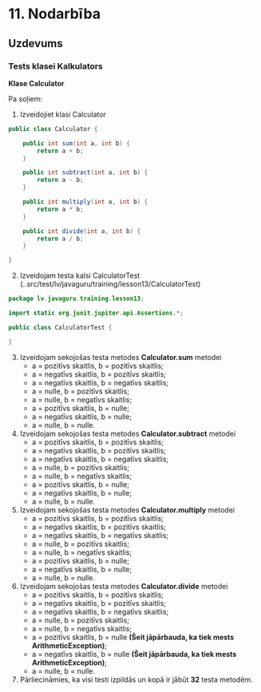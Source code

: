 # 11. Nodarbība
## Uzdevums
### Tests klasei Kalkulators

**Klase Calculator**

Pa soļiem:

1. Izveidojiet klasi Calculator
```java
public class Calculator {

    public int sum(int a, int b) {
        return a + b;
    }

    public int subtract(int a, int b) {
        return a - b;
    }

    public int multiply(int a, int b) {
        return a * b;
    }

    public int divide(int a, int b) {
        return a / b;
    }

}
```
2. Izveidojam testa kalsi CalculatorTest (..src/test/lv/javaguru/training/lesson13/CalculatorTest)
```Java
package lv.javaguru.training.lesson13;

import static org.junit.jupiter.api.Assertions.*;

public class CalculatorTest {

}
```
3. Izveidojam sekojošas testa metodes **Calculator.sum** metodei
   * a = pozitīvs skaitlis, b = pozitīvs skaitlis;
   * a = negatīvs skaitlis, b = pozitīvs skaitlis;
   * a = negatīvs skaitlis, b = negatīvs skaitlis;
   * a = nulle, b = pozitīvs skaitlis;
   * a = nulle, b = negatīvs skaitlis;
   * a = pozitīvs skaitlis, b = nulle;
   * a = negatīvs skaitlis, b = nulle;
   * a = nulle, b = nulle.
4. Izveidojam sekojošas testa metodes **Calculator.subtract** metodei
   * a = pozitīvs skaitlis, b = pozitīvs skaitlis;
   * a = negatīvs skaitlis, b = pozitīvs skaitlis;
   * a = negatīvs skaitlis, b = negatīvs skaitlis;
   * a = nulle, b = pozitīvs skaitlis;
   * a = nulle, b = negatīvs skaitlis;
   * a = pozitīvs skaitlis, b = nulle;
   * a = negatīvs skaitlis, b = nulle;
   * a = nulle, b = nulle.
5. Izveidojam sekojošas testa metodes **Calculator.multiply** metodei
   * a = pozitīvs skaitlis, b = pozitīvs skaitlis;
   * a = negatīvs skaitlis, b = pozitīvs skaitlis;
   * a = negatīvs skaitlis, b = negatīvs skaitlis;
   * a = nulle, b = pozitīvs skaitlis;
   * a = nulle, b = negatīvs skaitlis;
   * a = pozitīvs skaitlis, b = nulle;
   * a = negatīvs skaitlis, b = nulle;
   * a = nulle, b = nulle.
6. Izveidojam sekojošas testa metodes **Calculator.divide** metodei
   * a = pozitīvs skaitlis, b = pozitīvs skaitlis;
   * a = negatīvs skaitlis, b = pozitīvs skaitlis;
   * a = negatīvs skaitlis, b = negatīvs skaitlis;
   * a = nulle, b = pozitīvs skaitlis;
   * a = nulle, b = negatīvs skaitlis;
   * a = pozitīvs skaitlis, b = nulle **(Šeit jāpārbauda, ka tiek mests ArithmeticException)**;
   * a = negatīvs skaitlis, b = nulle **(Šeit jāpārbauda, ka tiek mests ArithmeticException)**;
   * a = nulle, b = nulle.
7. Pārliecināmies, ka visi testi izpildās un kopā ir jābūt **32** testa metodēm.